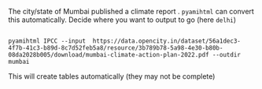 
The city/state of Mumbai published a climate report .
`pyamihtml` can convert this automatically. Decide where you want to output to go (here `delhi`)
```

pyamihtml IPCC --input  https://data.opencity.in/dataset/56a1dec3-4f7b-41c3-b89d-8c7d52feb5a8/resource/3b789b78-5a98-4e30-b80b-08da2028b005/download/mumbai-climate-action-plan-2022.pdf --outdir mumbai
```

This will create tables automatically (they may not be complete)
